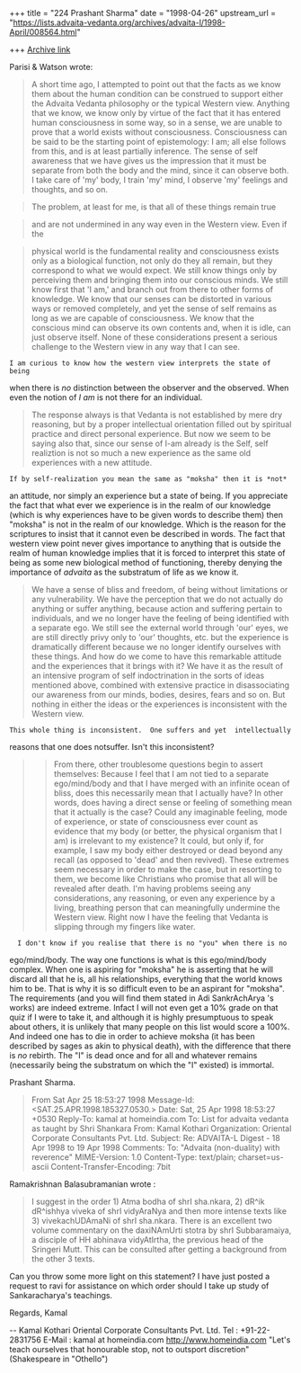 +++
title = "224 Prashant Sharma"
date = "1998-04-26"
upstream_url = "https://lists.advaita-vedanta.org/archives/advaita-l/1998-April/008564.html"

+++
[Archive link](https://lists.advaita-vedanta.org/archives/advaita-l/1998-April/008564.html)

Parisi & Watson wrote:

> A short time ago, I attempted to point out that the facts as we know
> them about the human condition can be construed to support either the
> Advaita Vedanta philosophy or the typical Western view. Anything that we
> know, we know only by virtue of the fact that it has entered human
> consciousness in some way, so in a sense, we are unable to prove that a
> world exists without consciousness. Consciousness can be said to be the
> starting point of epistemology: I am; all else follows from this, and is
> at least partially inference. The sense of self awareness that we have
> gives us the impression that it must be separate from both the body and
> the mind, since it can observe both. I take care of 'my' body, I train
> 'my' mind, I observe 'my' feelings and thoughts, and so on.

> The problem, at least for me, is that all of these things remain true

> and are not undermined in any way even in the Western view. Even if the

> physical world is the fundamental reality and consciousness exists only
> as a biological function, not only do they all remain, but they
> correspond to what we would expect. We still know things only by
> perceiving them and bringing them into our conscious minds. We still
> know first that 'I am,' and branch out from there to other forms of
> knowledge. We know that our senses can be distorted in various ways or
> removed completely, and yet the sense of self remains as long as we are
> capable of consciousness. We know that the conscious mind can observe
> its own contents and, when it is idle, can just observe itself. None of
> these considerations present a serious challenge to the Western view in
> any way that I can see.
>

    I am curious to know how the western view interprets the state of being
when there is *no* distinction between the observer and the observed. When
even the notion of *I am* is not there for an individual.


> The response always is that Vedanta is not established by mere dry
> reasoning, but by a proper intellectual orientation filled out by
> spiritual practice and direct personal experience. But now we seem to be
> saying also that, since our sense of I-am already is the Self, self
> realiztion is not so much a new experience as the same old experiences
> with a new attitude.

    If by self-realization you mean the same as "moksha" then it is *not*
an attitude, nor simply an experience but a state of being.  If you
appreciate the fact that what ever we experience is in the realm of our
knowledge (which is why experiences have to be given words to describe
them) then "moksha" is not in the realm of our knowledge.   Which is the
reason for the scriptures to insist that it cannot even be described in
words.  The fact that western view point never gives importance to anything
that is outside the realm of human knowledge implies that it is forced to
interpret this state of being  as some new biological method of
functioning, thereby denying the importance of *advaita* as the substratum
of life as we know it.

> We have a sense of bliss and freedom, of being
> without limitations or any vulnerability. We have the perception that we
> do not actually do anything or suffer anything, because action and
> suffering pertain to individuals, and we no longer have the feeling of
> being identified with a separate ego. We still see the external world
> through 'our' eyes, we are still directly privy only to 'our' thoughts,
> etc. but the experience is dramatically different because we no longer
> identify ourselves with these things. And how do we come to have this
> remarkable attitude and the experiences that it brings with it? We have
> it as the result of an intensive program of self indoctrination in the
> sorts of ideas mentioned above, combined with extensive practice in
> disassociating our awareness from our minds, bodies, desires, fears and
> so on. But nothing in either the ideas or the experiences is
> inconsistent with the Western view.
>

    This whole thing is inconsistent.  One suffers and yet  intellectually
reasons that one does notsuffer.  Isn't this inconsistent?

> >From there, other troublesome questions begin to assert themselves:
> Because I feel that I am not tied to a separate ego/mind/body and that I
> have merged with an infinite ocean of bliss, does this necessarily mean
> that I actually have? In other words, does having a direct sense or
> feeling of something mean that it actually is the case? Could any
> imaginable feeling, mode of experience, or state of consciousness ever
> count as evidence that my body (or better, the physical organism that I
> am) is irrelevant to my existence? It could, but only if, for example, I
> saw my body either destroyed or dead beyond any recall (as opposed to
> 'dead' and then revived). These extremes seem necessary in order to make
> the case, but in resorting to them, we become like Christians who
> promise that all will be revealed after death. I'm having problems
> seeing any considerations, any reasoning, or even any experience by a
> living, breathing person that can meaningfully undermine the Western
> view. Right now I have the feeling that Vedanta is slipping through my
> fingers like water.

      I don't know if you realise that there is no "you" when there is no
ego/mind/body.   The way one functions is what is this ego/mind/body
complex.  When one is aspiring for "moksha" he is asserting that he will
discard all that he is, all his relationships, everything that the world
knows him to be.  That is why it is so difficult even to be an aspirant for
"moksha".  The requirements (and you will find them stated in Adi
SankrAchArya 's works) are indeed extreme.  Infact I will not even get a
10% grade on that quiz if I were to take it, and although it is highly
presumptuous to speak about others, it is unlikely that many people on this
list would score a 100%.  And indeed one has to die in order to achieve
moksha (it has been described by sages as akin to physical death), with the
difference that there is *no* rebirth.  The "I" is dead once and for all
and whatever remains (necessarily being the substratum on which the "I"
existed) is immortal.


Prashant Sharma.

>From  Sat Apr 25 18:53:27 1998
Message-Id: <SAT.25.APR.1998.185327.0530.>
Date: Sat, 25 Apr 1998 18:53:27 +0530
Reply-To: kamal at homeindia.com
To: List for advaita vedanta as taught by Shri Shankara
        <ADVAITA-L at TAMU.EDU>
From: Kamal Kothari <kamal at HOMEINDIA.COM>
Organization: Oriental Corporate Consultants Pvt. Ltd.
Subject: Re: ADVAITA-L Digest - 18 Apr 1998 to 19 Apr 1998
Comments: To: "Advaita (non-duality) with reverence" <ADVAITA-L at TAMU.EDU>
MIME-Version: 1.0
Content-Type: text/plain; charset=us-ascii
Content-Transfer-Encoding: 7bit

Ramakrishnan Balasubramanian <ramakris at EROLS.COM> wrote :

> I
> suggest in the order 1) Atma bodha of shrI sha.nkara, 2) dR^ik dR^ishhya
> viveka of shrI vidyAraNya and then more intense texts like 3)
> vivekachUDAmaNi of shrI sha.nkara. There is an excellent two volume
> commentary on the daxiNAmUrti stotra by shrI Subbaramaiya, a disciple of
> HH abhinava vidyAtIrtha, the previous head of the Sringeri Mutt. This
> can be consulted after getting a background from the other 3 texts.

Can you throw some more light on this statement? I have just posted a
request to ravi for assistance on which order should I take up study of
Sankaracharya's teachings.

Regards,   Kamal

--
Kamal Kothari
Oriental Corporate Consultants Pvt. Ltd.
Tel : +91-22-2831756
E-Mail : kamal at homeindia.com    http://www.homeindia.com
"Let's teach ourselves that honourable stop, not to outsport discretion"
(Shakespeare in "Othello")

